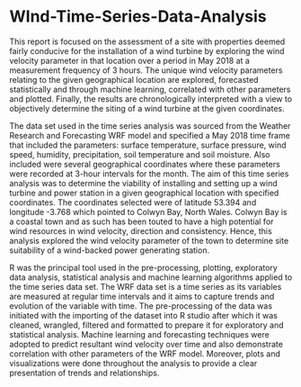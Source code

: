 # WInd-Time-Series-Data-Analysis
This report is focused on the assessment of a site with properties deemed fairly conducive for the installation of a wind turbine by exploring the wind velocity parameter in that location over a period in May 2018 at a measurement frequency of 3 hours. The unique wind velocity parameters relating to the given geographical location are explored, forecasted statistically and through machine learning, correlated with other parameters and plotted. Finally, the results are chronologically interpreted with a view to objectively determine the siting of a wind turbine at the given coordinates.

The data set used in the time series analysis was sourced from the Weather Research and Forecasting WRF model and specified a May 2018 time frame that included the parameters: surface temperature, surface pressure, wind speed, humidity, precipitation, soil temperature and soil moisture. Also included were several geographical coordinates where these parameters were recorded at 3-hour intervals for the month.
The aim of this time series analysis was to determine the viability of installing and setting up a wind turbine and power station in a given geographical location with specified coordinates. The coordinates selected were of latitude 53.394 and longitude -3.768 which pointed to Colwyn Bay, North Wales. Colwyn Bay is a coastal town and as such has been touted to have a high potential for wind resources in wind velocity, direction and consistency. Hence, this analysis explored the wind velocity parameter of the town to determine site suitability of a wind-backed power generating station.

R was the principal tool used in the pre-processing, plotting, exploratory data analysis, statistical analysis and machine learning algorithms applied to the time series data set. The WRF data set is a time series as its variables are measured at regular time intervals and it aims to capture trends and evolution of the variable with time.
The pre-processing of the data was initiated with the importing of the dataset into R studio after which it was cleaned, wrangled, filtered and formatted to prepare it for exploratory and statistical analysis. Machine learning and forecasting techniques were adopted to predict resultant wind velocity over time and also demonstrate correlation with other parameters of the WRF model. Moreover, plots and visualizations were done  throughout the analysis to provide a clear presentation of trends and relationships. 
